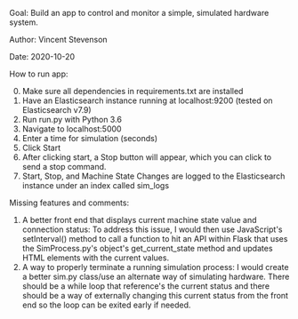 Goal:
Build an app to control and monitor a simple, simulated hardware system.

Author:
Vincent Stevenson

Date:
2020-10-20

How to run app:

0. Make sure all dependencies in requirements.txt are installed
1. Have an Elasticsearch instance running at localhost:9200 (tested on Elasticsearch v7.9)
2. Run run.py with Python 3.6
3. Navigate to localhost:5000
4. Enter a time for simulation (seconds)
5. Click Start
6. After clicking start, a Stop button will appear, which you can click to send a stop command.
7. Start, Stop, and Machine State Changes are logged to the Elasticsearch instance under an index called sim_logs

Missing features and comments:

1. A better front end that displays current machine state value and connection status: To address this issue, I would then use JavaScript's setInterval() method to call a function to hit an API within Flask that uses the SimProcess.py's object's get_current_state method and updates HTML elements with the current values.
2. A way to properly terminate a running simulation process: I would create a better sim.py class/use an alternate way of simulating hardware. There should be a while loop that reference's the current status and there should be a way of externally changing this current status from the front end so the loop can be exited early if needed.






